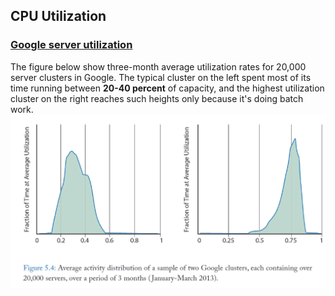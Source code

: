 CPU Utilization
---

### [Google server utilization](https://github.com/hxwang/Seminar/blob/master/Paper-Summary/data-center/BarrosoC13_The-Datacenter-as-a-Computer-An-introduction-to-design-of-warehouse-scale-machines.md)

The figure below show three-month average utilization rates for 20,000 server clusters in Google. The typical cluster on the left spent most of its time running between **20-40 percent** of capacity, and the highest utilization cluster on the right reaches such heights only because it's doing batch work.
![](https://github.com/hxwang/Seminar/blob/master/Paper-Summary/data-center/utilization-google-cluster.PNG)
